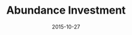 ---
layout: site
title: "Abundance Investment"
date: 2015-10-27
categories: [community]
version: 1.6.4
major: 1
minor: 6
patch: 4
slug: abundance-investment
link: https://www.abundanceinvestment.com/
permalink: /sites/:slug
---